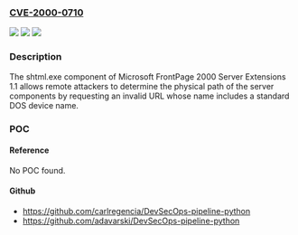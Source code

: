 ### [CVE-2000-0710](https://cve.mitre.org/cgi-bin/cvename.cgi?name=CVE-2000-0710)
![](https://img.shields.io/static/v1?label=Product&message=n%2Fa&color=blue)
![](https://img.shields.io/static/v1?label=Version&message=n%2Fa&color=blue)
![](https://img.shields.io/static/v1?label=Vulnerability&message=n%2Fa&color=brighgreen)

### Description

The shtml.exe component of Microsoft FrontPage 2000 Server Extensions 1.1 allows remote attackers to determine the physical path of the server components by requesting an invalid URL whose name includes a standard DOS device name.

### POC

#### Reference
No POC found.

#### Github
- https://github.com/carlregencia/DevSecOps-pipeline-python
- https://github.com/adavarski/DevSecOps-pipeline-python

